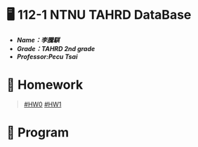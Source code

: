 # :desktop_computer: 112-1 NTNU TAHRD DataBase
* <em><strong>Name：李騰騏
* Grade：TAHRD 2nd grade 
* Professor:Pecu Tsai</strong></em>
# :page_facing_up: Homework
> [#HW0](https://youtu.be/SnuzbTM76Zo)
> [#HW1](https://youtu.be/i7UKnYl19Ic)
# :file_folder: Program
